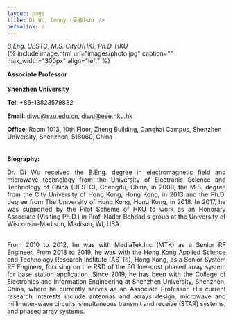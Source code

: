 ```yaml
---
layout: page
title: Di Wu, Denny (吴迪)<br />
permalink: /
---
```

*B.Eng. UESTC, M.S. CityU(HK), Ph.D. HKU*<br />
{% include image.html url="images/photo.jpg" caption="" max_width="300px" align="left" %}

**Associate Professor**<br />   
**Shenzhen University**<br />  

**Tel**: +86-13823579832<br /> 

**Email**: diwu@szu.edu.cn, diwu@eee.hku.hk<br /> 
   
**Office**: Room 1013, 10th Floor, Ziteng Building, Canghai Campus, Shenzhen University, Shenzhen, 518060, China<br />     
<br /> 
**Biography:**
<div style="text-align:justify;">
Dr. Di Wu received the B.Eng. degree in electromagnetic field and microwave technology from the University of Electronic Science and Technology of China (UESTC), Chengdu, China, in 2009, the M.S. degree from the City University of Hong Kong, Hong Kong, in 2013 and the Ph.D. degree from The University of Hong Kong, Hong Kong, in 2018. In 2017, he was supported by the Pilot Scheme of HKU to work as an Honorary Associate (Visiting Ph.D.) in Prof. Nader Behdad's group at the University of Wisconsin-Madison, Madison, WI, USA. <br />
<br />   

From 2010 to 2012, he was with MediaTek.Inc (MTK) as a Senior RF Engineer. From  2018 to 2019, he was with the Hong Kong Applied Science and Technology Research Institute (ASTRI), Hong Kong, as a Senior System RF Engineer,  focusing on the R&D of the 5G low-cost phased array system for base station application. Since 2019, he has been with the College of Electronics and Information Engineering at Shenzhen University, Shenzhen, China, where he currently serves as an Associate Professor. His current research interests include antennas and arrays design, microwave and millimeter-wave circuits, simultaneous transmit and receive (STAR) systems, and phased array systems.</div>








